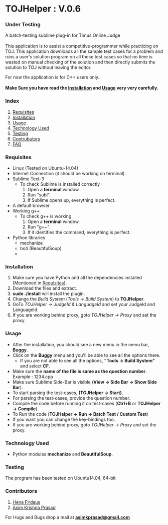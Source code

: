 <h1>TOJHelper : V.0.6</h1>
<h3>Under Testing</h3>
A batch-testing sublime plug-in for Timus Online Judge
<br><br>
This application is to assist a competitive-programmer while practicing on TOJ. This application downloads all the sample test cases for a problem and runs a user&#39;s solution program on all these test cases so that no time is wasted on manual checking of the solution and then directly submits the solution to TOJ without leaving the editor.

For now the application is for C++ users only.
<br>
<br>
<b>Make Sure you have read the <a href="#installation">Installation</a> and <a href="#usage">Usage</a> very very carefully.</b>
<br>

<h3>Index</h3>
<ol>
<li><a href="#requisites">Requisites</a></li>
<li><a href="#installation">Installation</a></li>
<li><a href="#usage">Usage</a></li>
<li><a href="#techused">Technology Used</a></li>
<li><a href="#testing">Testing</a></li>
<li><a href="#contributors">Contrubutors</a></li>
<li><a href="http://bugecode.com/post.php?pid=121" target="_blank">FAQ</a></li>
</ol>

<a name="requisites"><h3>Requisites</h3></a>
<ul>
<li>Linux (Tested on Ubuntu-14.04)</li>
<li>Internet Connection (it should be working on terminal)</li>
<li>Sublime Text-3
	<ul>
	<li>To check Sublime is installed correctly
		<ol>
		<li>Open a <b>terminal</b> window.</li>
		<li>Run "subl".</li>
		<li>If Sublime opens up, everything is perfect.</li>
		</ol>
	</li>
	</ul>	
</li>
<li>A default browser</li>
<li>Working g++
	<ul>
	<li>To check g++ is working
		<ol>
		<li>Open a <b>terminal</b> window.</li>
		<li>Run "g++".</li>
		<li>If it identifies the command, everything is perfect.</li>
		</ol>
	</li>
	</ul>
</li>
<li>Python libraries
	<ul>
	<li>mechanize</li>
	<li>bs4 (BeautifulSoup)</li>
	<li></li>
	</ul>
</li>
</ul>

<a name="installation"><h3>Installation</h3></a>
<ol>
<li>Make sure you have Python and all the dependencies installed (Mentioned in <a href="#requisites">Requisites</a>).</li>
<li>Download the files and extract.</li>
<li><b>sudo ./install</b> will install the plugin.</li>
<li>Change the <i>Build System</i> (<i>Tools -> Build System</i>) to <b>TOJHelper</b>.</li>
<li>GoTo <i>TOJHelper -> JudgeId & LanguageId</i> and set your JudgeId and LanguageId.</li>
<li>If you are working behind proxy, goto <i>TOJHelper -> Proxy</i> and set the proxy.</li>
</ol>



<a name="usage"><h3>Usage</h3></a>
<ul>
<li>After the installation, you should see a new menu in the menu bar, <b>Buggy</b>.</li>
<li>Click on the <b>Buggy</b> menu and you&#39;ll be able to see all the options there.
	<ul>
	<li>If you are not able to see all the options, <b>"Tools -> Build System"</b> and select <b>CF</b>.</li>
	</ul>
</li>
<li>Make sure the <b>name of the file is same as the question number</b>. Example : 1234.cpp</li>
<li>Make sure Sublime Side-Bar is visible (<b>View -> Side Bar -> Show Side Bar</b>).</li>
<li>To start parsing the test-cases, <b>(TOJHelper -> Start)</b>.</li>
<li>For parsing the test-cases, provide the question number.</li>
<li>Compile the code before running it on test-cases (<b>Ctrl+B</b> or <b>TOJHelper -> Compile</b>)</li>
<li>To Run the code (<b>TOJHelper -> Run -> Batch Test / Custom Test</b>)</li>
<li>If you want you can change the key-bindings too.</li>
<li>If you are working behind proxy, goto <i>TOJHelper -> Proxy</i> and set the proxy.</li>
</ul>


<a name="techused"><h3>Technology Used</h3></a>
<ul>
<li>Python modules <b>mechanize</b> and <b>BeautifulSoup</b>.</li>
</ul>

<a name="testing"><h3>Testing</h3></a>
The program has been tested on Ubuntu14.04, 64-bit

<a name="contributors"><h3>Contributors</h3></a>
<ol>
	<li><a href="https://github.com/henadaus">Hena Firdaus</a></li>
	<li><a href="https://github.com/pakhandi">Asim Krishna Prasad</a></li>
</ol>

For Hugs and Bugs drop a mail at <b>asimkprasad@gmail.com</b>


